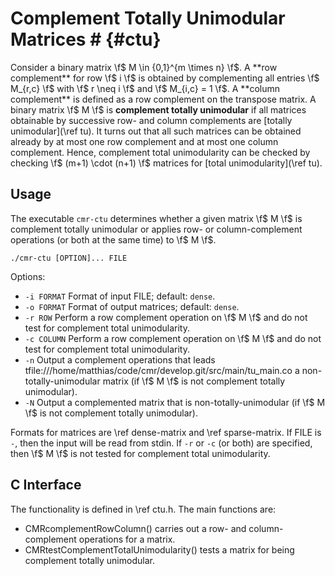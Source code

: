 # Complement Totally Unimodular Matrices # {#ctu}

Consider a binary matrix \f$ M \in \{0,1\}^{m \times n} \f$.
A **row complement** for row \f$ i \f$ is obtained by complementing all entries \f$ M_{r,c} \f$ with \f$ r \neq i \f$
and \f$ M_{i,c} = 1 \f$.
A **column complement** is defined as a row complement on the transpose matrix.
A binary matrix \f$ M \f$ is **complement totally unimodular** if all matrices obtainable by successive row- and column complements are [totally unimodular](\ref tu).
It turns out that all such matrices can be obtained already by at most one row complement and at most one column complement.
Hence, complement total unimodularity can be checked by checking \f$ (m+1) \cdot (n+1) \f$ matrices for [total unimodularity](\ref tu).

## Usage ##

The executable `cmr-ctu` determines whether a given matrix \f$ M \f$ is complement totally unimodular or applies
row- or column-complement operations (or both at the same time) to \f$ M \f$.

    ./cmr-ctu [OPTION]... FILE

Options:
  - `-i FORMAT` Format of input FILE; default: `dense`.
  - `-o FORMAT` Format of output matrices; default: `dense`.
  - `-r ROW`    Perform a row complement operation on \f$ M \f$ and do not test for complement total unimodularity.
  - `-c COLUMN` Perform a row complement operation on \f$ M \f$ and do not test for complement total unimodularity.
  - `-n`        Output a complement operations that leads tfile:///home/matthias/code/cmr/develop.git/src/main/tu_main.co a non-totally-unimodular matrix (if \f$ M \f$ is not complement totally unimodular).
  - `-N`        Output a complemented matrix that is non-totally-unimodular (if \f$ M \f$ is not complement totally unimodular).

Formats for matrices are \ref dense-matrix and \ref sparse-matrix.
If FILE is `-`, then the input will be read from stdin.
If `-r` or `-c` (or both) are specified, then \f$ M \f$ is not tested for complement total unimodularity.

## C Interface ##

The functionality is defined in \ref ctu.h.
The main functions are:

  - CMRcomplementRowColumn() carries out a row- and column-complement operations for a matrix.
  - CMRtestComplementTotalUnimodularity() tests a matrix for being complement totally unimodular.
